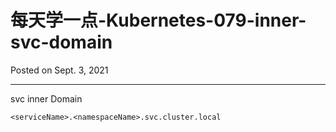 # 每天学一点-Kubernetes-079-inner-svc-domain

Posted on Sept. 3, 2021

---

svc inner Domain

`<serviceName>.<namespaceName>.svc.cluster.local`
